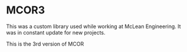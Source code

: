 MCOR3
=====
This was a custom library used while working at McLean Engineering. It was in constant update for new projects.

This is the 3rd version of MCOR
